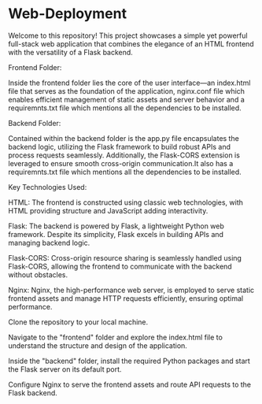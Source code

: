 # Web-Deployment
Welcome to this repository! This project showcases a simple yet powerful full-stack web application that combines the elegance of an HTML frontend with the versatility of a Flask backend. 

Frontend Folder:

Inside the frontend folder lies the core of the user interface—an index.html file that serves as the foundation of the application, nginx.conf file which enables efficient management of static assets and server behavior and a requiremnts.txt file which mentions all the dependencies to be installed.

Backend Folder: 

Contained within the backend folder is the app.py file encapsulates the backend logic, utilizing the Flask framework to build robust APIs and process requests seamlessly. Additionally, the Flask-CORS extension is leveraged to ensure smooth cross-origin communication.It also has a requiremnts.txt file which mentions all the dependencies to be installed.

Key Technologies Used:

HTML: The frontend is constructed using classic web technologies, with HTML providing structure and JavaScript adding interactivity.

Flask: The backend is powered by Flask, a lightweight Python web framework. Despite its simplicity, Flask excels in building APIs and managing backend logic.

Flask-CORS: Cross-origin resource sharing is seamlessly handled using Flask-CORS, allowing the frontend to communicate with the backend without obstacles.

Nginx: Nginx, the high-performance web server, is employed to serve static frontend assets and manage HTTP requests efficiently, ensuring optimal performance.


Clone the repository to your local machine.

Navigate to the "frontend" folder and explore the index.html file to understand the structure and design of the application.

Inside the "backend" folder, install the required Python packages and start the Flask server on its default port.

Configure Nginx to serve the frontend assets and route API requests to the Flask backend.





